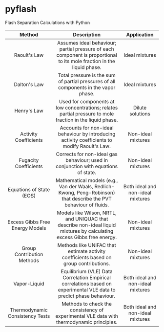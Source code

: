 # pyflash
Flash Separation Calculations with Python

|              Method              |                                                       Description                                                       |            Application             |  
|:--------------------------------:|:-----------------------------------------------------------------------------------------------------------------------:|:----------------------------------:|  
| Raoult's Law                     | Assumes ideal behaviour; partial pressure of each component is proportional to its mole fraction in the liquid phase.   | Ideal mixtures                     |  
| Dalton's Law                     | Total pressure is the sum of partial pressures of all components in the vapor phase.                                    | Ideal mixtures                     |  
| Henry's Law                      | Used for components at low concentrations; relates partial pressure to mole fraction in the liquid phase.               | Dilute solutions                   |  
| Activity Coefficients            | Accounts for non-ideal behaviour by introducing activity coefficients to modify Raoult's Law.                           | Non-ideal mixtures                 |  
| Fugacity Coefficients            | Corrects for non-ideal gas behaviour; used in conjunction with equations of state.                                      | Non-ideal mixtures                 |  
| Equations of State (EOS)         | Mathematical models (e.g., Van der Waals, Redlich-Kwong, Peng-Robinson) that describe the PVT behaviour of fluids.      | Both ideal and non-ideal mixtures  |  
| Excess Gibbs Free Energy Models  | Models like Wilson, NRTL, and UNIQUAC that describe non-ideal liquid mixtures by calculating excess Gibbs free energy.  | Non-ideal mixtures                 |  
| Group Contribution Methods       | Methods like UNIFAC that estimate activity coefficients based on group contributions.                                   | Non-ideal mixtures                 |  
| Vapor-Liquid                     | Equilibrium (VLE) Data Correlation	 Empirical correlations based on experimental VLE data to predict phase behaviour.   | Both ideal and non-ideal mixtures  |  
| Thermodynamic Consistency Tests  | Methods to check the consistency of experimental VLE data with thermodynamic principles.                                | Both ideal and non-ideal mixtures  |  
